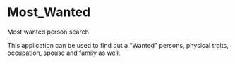 # Most_Wanted
Most wanted person search

This application can be used to find out a "Wanted" persons, physical traits, occupation, spouse and family as well.

